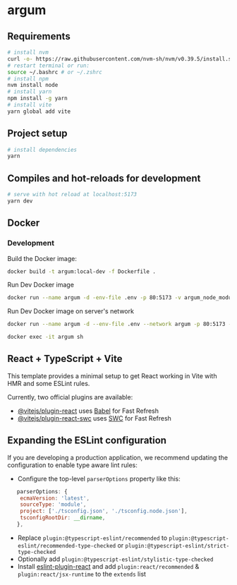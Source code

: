 # argum

## Requirements

```bash
# install nvm
curl -o- https://raw.githubusercontent.com/nvm-sh/nvm/v0.39.5/install.sh | bash
# restart terminal or run:
source ~/.bashrc # or ~/.zshrc
# install npm
nvm install node
# install yarn
npm install -g yarn
# install vite
yarn global add vite
```

## Project setup

```bash
# install dependencies
yarn
```

## Compiles and hot-reloads for development

```bash
# serve with hot reload at localhost:5173
yarn dev
```

## Docker

### Development

Build the Docker image:
```bash
docker build -t argum:local-dev -f Dockerfile .
```

Run Dev Docker image
```bash
docker run --name argum -d -env-file .env -p 80:5173 -v argum_node_modules:/app/node_modules -v $PWD:/app argum:local-dev
```

Run Dev Docker image on server's network
```bash
docker run --name argum -d --env-file .env --network argum -p 80:5173 -v argum_node_modules:/app/node_modules -v $PWD:/app argum:local-dev
```

```bash
docker exec -it argum sh
```

## React + TypeScript + Vite

This template provides a minimal setup to get React working in Vite with HMR and some ESLint rules.

Currently, two official plugins are available:

- [@vitejs/plugin-react](https://github.com/vitejs/vite-plugin-react/blob/main/packages/plugin-react/README.md) uses [Babel](https://babeljs.io/) for Fast Refresh
- [@vitejs/plugin-react-swc](https://github.com/vitejs/vite-plugin-react-swc) uses [SWC](https://swc.rs/) for Fast Refresh

## Expanding the ESLint configuration

If you are developing a production application, we recommend updating the configuration to enable type aware lint rules:

- Configure the top-level `parserOptions` property like this:

```js
   parserOptions: {
    ecmaVersion: 'latest',
    sourceType: 'module',
    project: ['./tsconfig.json', './tsconfig.node.json'],
    tsconfigRootDir: __dirname,
   },
```

- Replace `plugin:@typescript-eslint/recommended` to `plugin:@typescript-eslint/recommended-type-checked` or `plugin:@typescript-eslint/strict-type-checked`
- Optionally add `plugin:@typescript-eslint/stylistic-type-checked`
- Install [eslint-plugin-react](https://github.com/jsx-eslint/eslint-plugin-react) and add `plugin:react/recommended` & `plugin:react/jsx-runtime` to the `extends` list
